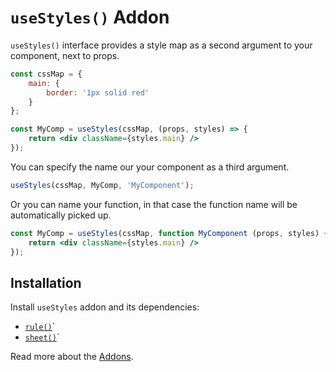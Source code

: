 # `useStyles()` Addon

`useStyles()` interface provides a style map as a second argument to your component,
next to props.

```jsx
const cssMap = {
    main: {
        border: '1px solid red'
    }
};

const MyComp = useStyles(cssMap, (props, styles) => {
    return <div className={styles.main} />
});
```

You can specify the name our your component as a third argument.

```js
useStyles(cssMap, MyComp, 'MyComponent');
```

Or you can name your function, in that case the function name will
be automatically picked up.

```jsx
const MyComp = useStyles(cssMap, function MyComponent (props, styles) {
    return <div className={styles.main} />
});
```


## Installation

Install `useStyles` addon and its dependencies:

- [`rule()`](./rule.md)`
- [`sheet()`](./sheet.md)`

Read more about the [Addons](./Addons.md).
